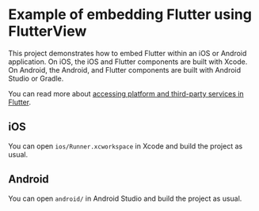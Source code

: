 # Example of embedding Flutter using FlutterView

This project demonstrates how to embed Flutter within an iOS or Android
application. On iOS, the iOS and Flutter components are built with Xcode. On
Android, the Android, and Flutter components are built with Android Studio or
Gradle.

You can read more about
[accessing platform and third-party services in Flutter](https://flutter.dev/platform-services/).

## iOS

You can open `ios/Runner.xcworkspace` in Xcode and build the project as
usual.

## Android

You can open `android/` in Android Studio and build the project as usual.
